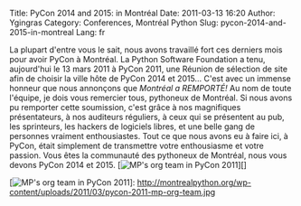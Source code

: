 Title: PyCon 2014 and 2015: in Montréal
Date: 2011-03-13 16:20
Author: Ygingras
Category: Conferences, Montréal Python
Slug: pycon-2014-and-2015-in-montreal
Lang: fr

La plupart d'entre vous le sait, nous avons travaillé fort ces derniers
mois pour avoir PyCon à Montréal. La Python Software Foundation a tenu,
aujourd'hui le 13 mars 2011 à PyCon 2011, une Réunion de sélection de
site afin de choisir la ville hôte de PyCon 2014 et 2015... C'est avec
un immense honneur que nous annonçons que *Montréal a REMPORTÉ!* Au nom
de toute l'équipe, je dois vous remercier tous, pythoneux de Montréal.
Si nous avons pu remporter cette soumission, c'est grâce à nos
magnifiques présentateurs, à nos auditeurs réguliers, à ceux qui se
présentent au pub, les sprinteurs, les hackers de logiciels libres, et
une belle gang de personnes vraiment enthousiastes. Tout ce que nous
avons eu à faire ici, à PyCon, était simplement de transmettre votre
enthousiasme et votre passion. Vous êtes la communauté des pythoneux de
Montréal, nous vous devons PyCon 2014 et 2015. [![MP's org team in PyCon
2011][]][]

  [MP's org team in PyCon 2011]: http://montrealpython.org/wp-content/uploads/2011/03/pycon-2011-mp-org-team-300x200.jpg
    "MP's org team in PyCon 2011"
  [![MP's org team in PyCon 2011][]]: http://montrealpython.org/wp-content/uploads/2011/03/pycon-2011-mp-org-team.jpg
